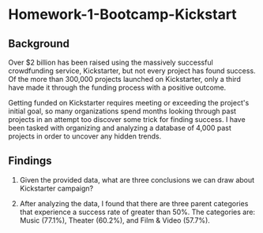 # Homework-1-Bootcamp-Kickstart
## Background

Over $2 billion has been raised using the massively successful crowdfunding service, Kickstarter, but not every project has found success.  Of the more than 300,000 projects launched on Kickstarter, only a third have made it through the funding process with a positive outcome.

Getting funded on Kickstarter requires meeting or exceeding the project's initial goal, so many organizations spend months looking through past projects in an attempt too discover some trick for finding success.  I have been tasked with organizing and analyzing a database of 4,000 past projects in order to uncover any hidden trends.


## Findings

  1. Given the provided data, what are three conclusions we can draw about Kickstarter campaign?
  
  1. After analyzing the data,  I found that there are three parent categories that experience a success rate of greater than 50%.  The          categories are:  Music (77.1%), Theater (60.2%), and Film & Video (57.7%).

